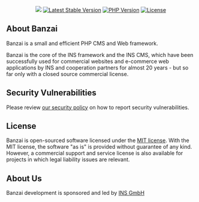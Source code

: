 <p align="center">
<a href="https://github.com/BanzaiCMS/banzai/actions/workflows/tests.yml"><img src="https://github.com/BanzaiCMS/banzai/actions/workflows/tests.yml/badge.svg"></a>    
<a href="https://packagist.org/packages/banzai/banzai"><img src="https://img.shields.io/packagist/v/banzai/banzai" alt="Latest Stable Version"></a>
<a href=""><img alt="PHP Version" src="https://img.shields.io/packagist/dependency-v/flux/flux/php?server=https%3A%2F%2Fpackagist.org&label=PHP"></a>
<a href="https://packagist.org/packages/banzai/banzai"><img src="https://img.shields.io/packagist/l/banzai/banzai" alt="License"></a>    
</p>

## About Banzai
Banzai is a small and efficient PHP CMS and Web framework.

Banzai is the core of the INS framework and the INS CMS, which have been successfully used for commercial websites and e-commerce web applications by INS and cooperation partners for almost 20 years - but so far only with a closed source commercial license.


## Security Vulnerabilities

Please review [our security policy](SECURITY.md) on how to report security vulnerabilities.

## License

Banzai is open-sourced software licensed under the [MIT license](LICENSE).
With the MIT license, the software "as is" is provided without guarantee of any kind. However, a commercial support and service license is also available for projects in which legal liability issues are relevant.


## About Us

Banzai development is sponsored and led by [INS GmbH](https://www.ins.de/)

